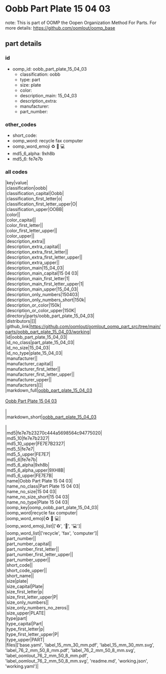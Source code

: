 # Oobb Part Plate 15 04 03  

note: This is part of OOMP the Oopen Organization Method For Parts. For more details: https://github.com/oomlout/oomp_base

##  part details





### id
* oomp_id: oobb_part_plate_15_04_03
  * classification: oobb
  * type: part
  * size: plate
  * color: 
  * description_main: 15_04_03
  * description_extra: 
  * manufacturer: 
  * part_number: 

### other_codes
* short_code: 
* oomp_word: recycle fax computer
* oomp_word_emoji :recycle: :fax: :computer:
* md5_6_alpha: 9xh8b
* md5_6: fe7e7b

### all codes 
|key|value|  
|classification|oobb|  
|classification_capital|Oobb|  
|classification_first_letter|o|  
|classification_first_letter_upper|O|  
|classification_upper|OOBB|  
|color||  
|color_capital||  
|color_first_letter||  
|color_first_letter_upper||  
|color_upper||  
|description_extra||  
|description_extra_capital||  
|description_extra_first_letter||  
|description_extra_first_letter_upper||  
|description_extra_upper||  
|description_main|15_04_03|  
|description_main_capital|15 04 03|  
|description_main_first_letter|1|  
|description_main_first_letter_upper|1|  
|description_main_upper|15_04_03|  
|description_only_numbers|150403|  
|description_only_numbers_short|150k|  
|description_or_color|150k|  
|description_or_color_upper|150K|  
|directory|parts/oobb_part_plate_15_04_03|  
|distributors|[]|  
|github_link|https://github.com/oomlout/oomlout_oomp_part_src/tree/main/parts/oobb_part_plate_15_04_03/working|  
|id|oobb_part_plate_15_04_03|  
|id_no_class|part_plate_15_04_03|  
|id_no_size|15_04_03|  
|id_no_type|plate_15_04_03|  
|manufacturer||  
|manufacturer_capital||  
|manufacturer_first_letter||  
|manufacturer_first_letter_upper||  
|manufacturer_upper||  
|manufacturers|[]|  
|markdown_full|[oobb_part_plate_15_04_03](https://github.com/oomlout/oomlout_oomp_part_src/tree/main/parts/oobb_part_plate_15_04_03/working)<br>[](https://github.com/oomlout/oomlout_oomp_part_src/tree/main/parts/oobb_part_plate_15_04_03/working)<br>[Oobb Part Plate 15 04 03](https://github.com/oomlout/oomlout_oomp_part_src/tree/main/parts/oobb_part_plate_15_04_03/working)<br><br>|  
|markdown_short|[oobb_part_plate_15_04_03](https://github.com/oomlout/oomlout_oomp_part_src/tree/main/parts/oobb_part_plate_15_04_03/working)<br><br>|  
|md5|fe7e7b23270c444a5698564c94775020|  
|md5_10|fe7e7b2327|  
|md5_10_upper|FE7E7B2327|  
|md5_5|fe7e7|  
|md5_5_upper|FE7E7|  
|md5_6|fe7e7b|  
|md5_6_alpha|9xh8b|  
|md5_6_alpha_upper|9XH8B|  
|md5_6_upper|FE7E7B|  
|name|Oobb Part Plate 15 04 03|  
|name_no_class|Part Plate 15 04 03|  
|name_no_size|15 04 03|  
|name_no_size_short|15 04 03|  
|name_no_type|Plate 15 04 03|  
|oomp_key|oomp_oobb_part_plate_15_04_03|  
|oomp_word|recycle fax computer|  
|oomp_word_emoji|:recycle: :fax: :computer:|  
|oomp_word_emoji_list|[':recycle:', ':fax:', ':computer:']|  
|oomp_word_list|['recycle', 'fax', 'computer']|  
|part_number||  
|part_number_capital||  
|part_number_first_letter||  
|part_number_first_letter_upper||  
|part_number_upper||  
|short_code||  
|short_code_upper||  
|short_name||  
|size|plate|  
|size_capital|Plate|  
|size_first_letter|p|  
|size_first_letter_upper|P|  
|size_only_numbers||  
|size_only_numbers_no_zeros||  
|size_upper|PLATE|  
|type|part|  
|type_capital|Part|  
|type_first_letter|p|  
|type_first_letter_upper|P|  
|type_upper|PART|  
|files|['base.yaml', 'label_15_mm_30_mm.pdf', 'label_15_mm_30_mm.svg', 'label_76_2_mm_50_8_mm.pdf', 'label_76_2_mm_50_8_mm.svg', 'label_oomlout_76_2_mm_50_8_mm.pdf', 'label_oomlout_76_2_mm_50_8_mm.svg', 'readme.md', 'working.json', 'working.yaml']|  
